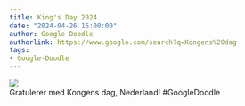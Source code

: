 ```yaml
---
title: King's Day 2024
date: "2024-04-26 16:00:00"
author: Google Doodle
authorlink: https://www.google.com/search?q=Kongens%20dag
tags:
- Google-Doodle
---
```

<img src="https://www.google.com/logos/doodles/2024/kings-day-2024-6753651837110213-l.png" referrerpolicy="no-referrer"><br>Gratulerer med Kongens dag, Nederland! #GoogleDoodle